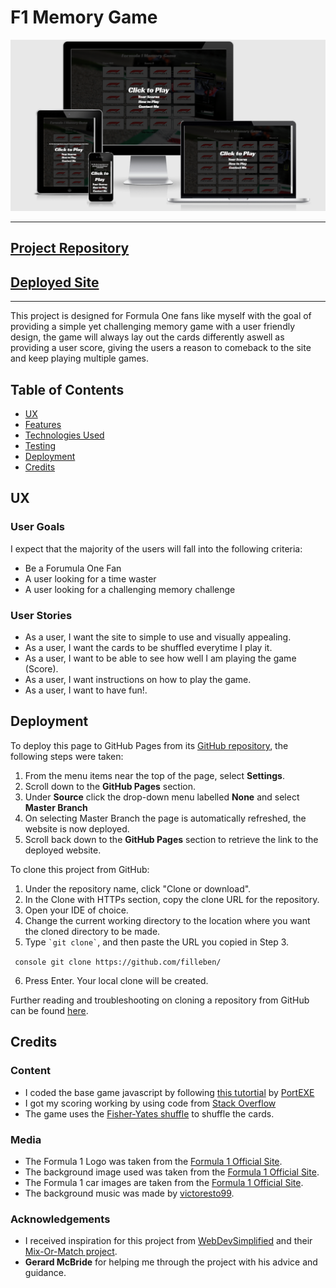 # F1 Memory Game

![Site Preview](assets/images/F1MemoryGame-preview.png)

---

## [Project Repository](https://github.com/filleben/F1MemoryGame)

## [Deployed Site](https://filleben.github.io/F1MemoryGame)

---

This project is designed for Formula One fans like myself with the goal of providing a simple yet challenging memory game with a user friendly design, the game will always lay out the cards differently aswell as providing a user score, giving the users a reason to comeback to the site and keep playing multiple games.

## Table of Contents

- <a href="#ux">UX</a>
- <a href="#features">Features</a>
- <a href="#technologies">Technologies Used</a>
- <a href="#testing">Testing</a>
- <a href="#deployment">Deployment</a>
- <a href="#credits">Credits</a>

<span id="ux"></span>

## UX

### User Goals

I expect that the majority of the users will fall into the following criteria:

- Be a Forumula One Fan
- A user looking for a time waster
- A user looking for a challenging memory challenge

### User Stories

- As a user, I want the site to simple to use and visually appealing.
- As a user, I want the cards to be shuffled everytime I play it.
- As a user, I want to be able to see how well I am playing the game (Score).
- As a user, I want instructions on how to play the game.
- As a user, I want to have fun!.

<span id="deployment"></span>

## Deployment

To deploy this page to GitHub Pages from its [GitHub repository](https://github.com/filleben/TenburyWellsRFC), the following steps were taken: 

1. From the menu items near the top of the page, select **Settings**.
2. Scroll down to the **GitHub Pages** section.
3. Under **Source** click the drop-down menu labelled **None** and select **Master Branch**
4. On selecting Master Branch the page is automatically refreshed, the website is now deployed. 
5. Scroll back down to the **GitHub Pages** section to retrieve the link to the deployed website.

 
To clone this project from GitHub:

1. Under the repository name, click "Clone or download".
2. In the Clone with HTTPs section, copy the clone URL for the repository. 
3. Open your IDE of choice.
4. Change the current working directory to the location where you want the cloned directory to be made.
5. Type `` `git clone` ``, and then paste the URL you copied in Step 3.

``` console git clone https://github.com/filleben/```

6. Press Enter. Your local clone will be created.

Further reading and troubleshooting on cloning a repository from GitHub can be found [here](https://help.github.com/en/articles/cloning-a-repository).

<span id="credits"></span>

## Credits

### Content

- I coded the base game javascript by following [this tutortial](https://www.youtube.com/watch?v=3uuQ3g92oPQ) by [PortEXE](https://www.portexe.com/)
- I got my scoring working by using code from [Stack Overflow](https://stackoverflow.com/questions/6507216/javascript-addition-add-10-to-an-interger)
- The game uses the [Fisher-Yates shuffle](https://en.wikipedia.org/wiki/Fisher%E2%80%93Yates_shuffle) to shuffle the cards.

### Media

- The Formula 1 Logo was taken from the [Formula 1 Official Site](https://www.formula1.com/).
- The background image used was taken from the [Formula 1 Official Site](https://www.formula1.com/).
- The Formula 1 car images are taken from the [Formula 1 Official Site](https://www.formula1.com/).
- The background music was made by [victoresto99](https://www.youtube.com/watch?v=ptRV4Ut2dNk).

### Acknowledgements

- I received inspiration for this project from [WebDevSimplified](https://github.com/WebDevSimplified) and their [Mix-Or-Match project](https://github.com/WebDevSimplified/Mix-Or-Match).
- **Gerard McBride** for helping me through the project with his advice and guidance.   